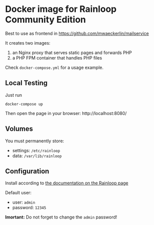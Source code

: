 # Docker image for Rainloop Community Edition

Best to use as frontend in https://github.com/mwaeckerlin/mailservice

It creates two images:
  1. an Nginx proxy that serves static pages and forwards PHP
  2. a PHP FPM container that handles PHP files

Check `docker-compose.yml` for a usage example.


## Local Testing

Just run

    docker-compose up


Then open the page in your browser: http://localhost:8080/


## Volumes

You must permanently store:
  - settings: `/etc/rainloop`
  - data: `/var/lib/rainloop`


## Configuration

Install according to [the documentation on the Rainloop page](https://www.rainloop.net/docs/configuration/)

Default user:
  - user:     `admin`
  - password: `12345`

**Imortant:** Do not forget to change the `admin` password!